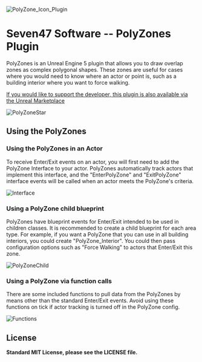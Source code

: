 ![PolyZone_Icon_Plugin](https://user-images.githubusercontent.com/3581910/199876133-4314e961-db81-4160-8fcc-63235eef5b5d.png)
# Seven47 Software -- PolyZones Plugin
PolyZones is an Unreal Engine 5 plugin that allows you to draw overlap zones as complex polygonal shapes. These zones are useful for cases where you would need to know where an actor or point is, such as a building interior where you want to force walking.

[If you would like to support the developer, this plugin is also available via the Unreal Marketplace](https://www.unrealengine.com/marketplace/en-US/product/polyzones-plugin)

![PolyZoneStar](https://user-images.githubusercontent.com/3581910/199859090-9ba9e7b9-4eda-4219-9d57-2de6a22b71ca.png)

## Using the PolyZones
### Using the PolyZones in an Actor
To receive Enter/Exit events on an actor, you will first need to add the PolyZone Interface to your actor. PolyZones automatically track actors that implement this interface, and the "EnterPolyZone" and "ExitPolyZone" interface events will be called when an actor meets the PolyZone's criteria.

![Interface](https://user-images.githubusercontent.com/3581910/199860162-8b30bae5-ff91-4e17-b4e8-4d459bd584b9.png)

### Using a PolyZone child blueprint
PolyZones have blueprint events for Enter/Exit intended to be used in children classes. It is recommended to create a child blueprint for each area type. For example, if you want a PolyZone that you can use in all building interiors, you could create "PolyZone_Interior". You could then pass configuration options such as "Force Walking" to actors that Enter/Exit this zone.

![PolyZoneChild](https://user-images.githubusercontent.com/3581910/199860986-b9d8b344-c1aa-4fbd-a69a-e24a5a13353e.png)

### Using a PolyZone via function calls
There are some included functions to pull data from the PolyZones by means other than the standard Enter/Exit events. Avoid using these functions on tick if actor tracking is turned off in the PolyZone config.

![Functions](https://user-images.githubusercontent.com/3581910/199863877-57856003-26b3-4a78-ae99-8153cf09c75d.png)



## License
**Standard MIT License, please see the LICENSE file.**
